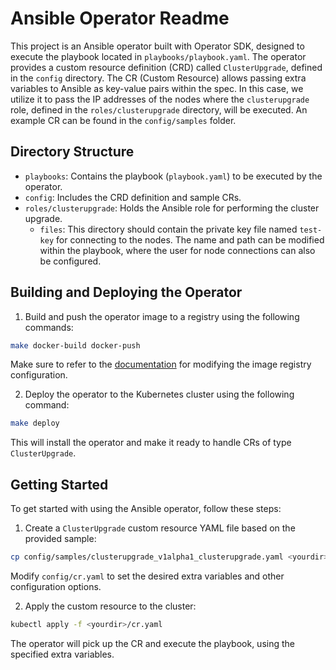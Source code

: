 # Ansible Operator Readme

This project is an Ansible operator built with Operator SDK, designed to execute the playbook located in `playbooks/playbook.yaml`. The operator provides a custom resource definition (CRD) called `ClusterUpgrade`, defined in the `config` directory. The CR (Custom Resource) allows passing extra variables to Ansible as key-value pairs within the spec. In this case, we utilize it to pass the IP addresses of the nodes where the `clusterupgrade` role, defined in the `roles/clusterupgrade` directory, will be executed. An example CR can be found in the `config/samples` folder.

## Directory Structure

- `playbooks`: Contains the playbook (`playbook.yaml`) to be executed by the operator.
- `config`: Includes the CRD definition and sample CRs.
- `roles/clusterupgrade`: Holds the Ansible role for performing the cluster upgrade.
     - `files`: This directory should contain the private key file named `test-key` for connecting to the nodes. The name and path can be modified within the playbook, where the user for node connections can also be configured.


## Building and Deploying the Operator

1. Build and push the operator image to a registry using the following commands:

```bash
make docker-build docker-push
```
Make sure to refer to the [documentation](https://sdk.operatorframework.io/docs/building-operators/ansible/tutorial/#configure-the-operators-image-registry) for modifying the image registry configuration.

2. Deploy the operator to the Kubernetes cluster using the following command:

```bash
make deploy
```

This will install the operator and make it ready to handle CRs of type `ClusterUpgrade`.

## Getting Started

To get started with using the Ansible operator, follow these steps:

1. Create a `ClusterUpgrade` custom resource YAML file based on the provided sample:

```bash
cp config/samples/clusterupgrade_v1alpha1_clusterupgrade.yaml <yourdir>/cr.yaml
```
Modify `config/cr.yaml` to set the desired extra variables and other configuration options.

2. Apply the custom resource to the cluster:

```bash
kubectl apply -f <yourdir>/cr.yaml
```

The operator will pick up the CR and execute the playbook, using the specified extra variables.
